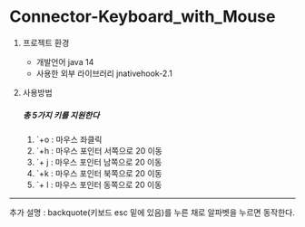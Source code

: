 # Connector-Keyboard_with_Mouse

1. 프로젝트 환경
	+ 개발언어
		java 14
	+ 사용한 외부 라이브러리
		jnativehook-2.1

2. 사용방법
	##### 총 5가지 키를 지원한다
	1) `+o : 마우스 좌클릭
	2) `+h : 마우스 포인터 서쪽으로 20 이동
	3) `+ j : 마우스 포인터 남쪽으로 20 이동
	4) `+k : 마우스 포인터 북쪽으로 20 이동
	5) `+ l : 마우스 포인터 동쪽으로 20 이동
<hr/>
추가 설명 : backquote(키보드 esc 밑에 있음)를 누른 채로 알파벳을 누르면 동작한다.

